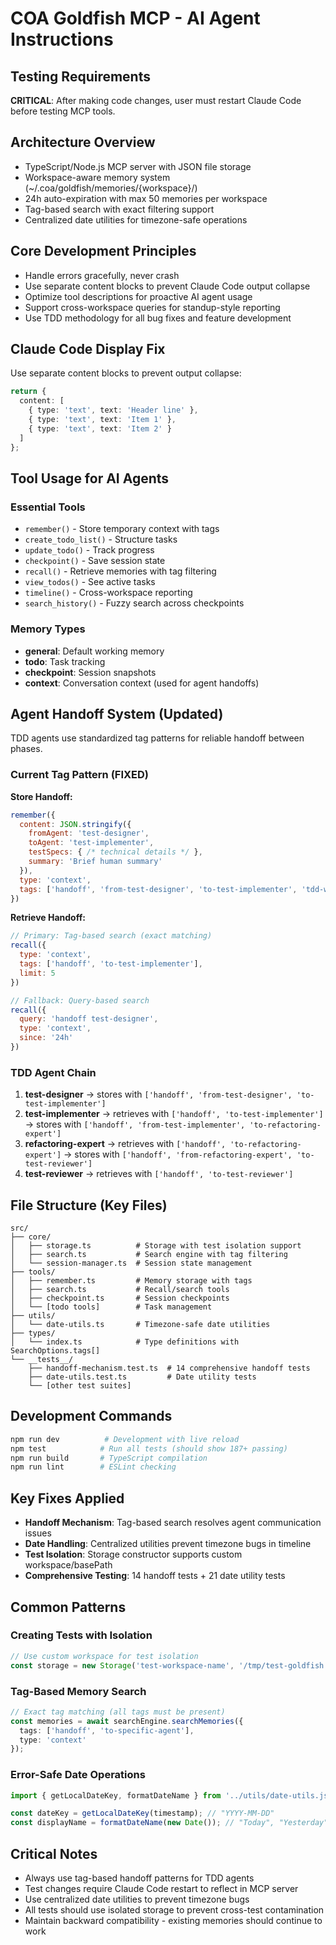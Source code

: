 # COA Goldfish MCP - AI Agent Instructions

## Testing Requirements
**CRITICAL**: After making code changes, user must restart Claude Code before testing MCP tools.

## Architecture Overview
- TypeScript/Node.js MCP server with JSON file storage
- Workspace-aware memory system (~/.coa/goldfish/memories/{workspace}/)
- 24h auto-expiration with max 50 memories per workspace
- Tag-based search with exact filtering support
- Centralized date utilities for timezone-safe operations

## Core Development Principles
- Handle errors gracefully, never crash
- Use separate content blocks to prevent Claude Code output collapse
- Optimize tool descriptions for proactive AI agent usage
- Support cross-workspace queries for standup-style reporting
- Use TDD methodology for all bug fixes and feature development

## Claude Code Display Fix
Use separate content blocks to prevent output collapse:
```typescript
return {
  content: [
    { type: 'text', text: 'Header line' },
    { type: 'text', text: 'Item 1' },
    { type: 'text', text: 'Item 2' }
  ]
};
```

## Tool Usage for AI Agents

### Essential Tools
- `remember()` - Store temporary context with tags
- `create_todo_list()` - Structure tasks
- `update_todo()` - Track progress
- `checkpoint()` - Save session state
- `recall()` - Retrieve memories with tag filtering
- `view_todos()` - See active tasks
- `timeline()` - Cross-workspace reporting
- `search_history()` - Fuzzy search across checkpoints

### Memory Types
- **general**: Default working memory
- **todo**: Task tracking  
- **checkpoint**: Session snapshots
- **context**: Conversation context (used for agent handoffs)

## Agent Handoff System (Updated)

TDD agents use standardized tag patterns for reliable handoff between phases.

### Current Tag Pattern (FIXED)
**Store Handoff:**
```javascript
remember({
  content: JSON.stringify({
    fromAgent: 'test-designer',
    toAgent: 'test-implementer', 
    testSpecs: { /* technical details */ },
    summary: 'Brief human summary'
  }),
  type: 'context',
  tags: ['handoff', 'from-test-designer', 'to-test-implementer', 'tdd-workflow']
})
```

**Retrieve Handoff:**
```javascript
// Primary: Tag-based search (exact matching)
recall({
  type: 'context',
  tags: ['handoff', 'to-test-implementer'],
  limit: 5
})

// Fallback: Query-based search
recall({
  query: 'handoff test-designer',
  type: 'context',
  since: '24h'
})
```

### TDD Agent Chain
1. **test-designer** → stores with `['handoff', 'from-test-designer', 'to-test-implementer']`
2. **test-implementer** → retrieves with `['handoff', 'to-test-implementer']` → stores with `['handoff', 'from-test-implementer', 'to-refactoring-expert']`
3. **refactoring-expert** → retrieves with `['handoff', 'to-refactoring-expert']` → stores with `['handoff', 'from-refactoring-expert', 'to-test-reviewer']`
4. **test-reviewer** → retrieves with `['handoff', 'to-test-reviewer']`

## File Structure (Key Files)
```
src/
├── core/
│   ├── storage.ts          # Storage with test isolation support
│   ├── search.ts           # Search engine with tag filtering
│   └── session-manager.ts  # Session state management
├── tools/
│   ├── remember.ts         # Memory storage with tags
│   ├── search.ts           # Recall/search tools
│   ├── checkpoint.ts       # Session checkpoints
│   └── [todo tools]        # Task management
├── utils/
│   └── date-utils.ts       # Timezone-safe date utilities
├── types/
│   └── index.ts            # Type definitions with SearchOptions.tags[]
└── __tests__/
    ├── handoff-mechanism.test.ts  # 14 comprehensive handoff tests
    ├── date-utils.test.ts         # Date utility tests
    └── [other test suites]
```

## Development Commands
```bash
npm run dev          # Development with live reload
npm test            # Run all tests (should show 187+ passing)
npm run build       # TypeScript compilation
npm run lint        # ESLint checking
```

## Key Fixes Applied
- **Handoff Mechanism**: Tag-based search resolves agent communication issues
- **Date Handling**: Centralized utilities prevent timezone bugs in timeline
- **Test Isolation**: Storage constructor supports custom workspace/basePath
- **Comprehensive Testing**: 14 handoff tests + 21 date utility tests

## Common Patterns

### Creating Tests with Isolation
```typescript
// Use custom workspace for test isolation
const storage = new Storage('test-workspace-name', '/tmp/test-goldfish');
```

### Tag-Based Memory Search
```typescript
// Exact tag matching (all tags must be present)
const memories = await searchEngine.searchMemories({
  tags: ['handoff', 'to-specific-agent'],
  type: 'context'
});
```

### Error-Safe Date Operations
```typescript
import { getLocalDateKey, formatDateName } from '../utils/date-utils.js';

const dateKey = getLocalDateKey(timestamp); // "YYYY-MM-DD"
const displayName = formatDateName(new Date()); // "Today", "Yesterday", "Monday"
```

## Critical Notes
- Always use tag-based handoff patterns for TDD agents
- Test changes require Claude Code restart to reflect in MCP server
- Use centralized date utilities to prevent timezone bugs
- All tests should use isolated storage to prevent cross-test contamination
- Maintain backward compatibility - existing memories should continue to work